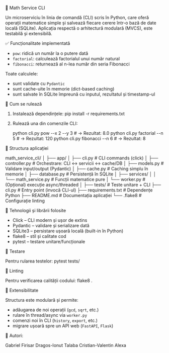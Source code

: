 📐 Math Service CLI
 
Un microserviciu în linia de comandă (CLI) scris în Python, care oferă operații matematice simple și salvează fiecare cerere într-o bază de date locală (SQLite). Aplicația respectă o arhitectură modulară (MVCS), este testabilă și extensibilă.
 
✅ Funcționalitate implementată
 
- `pow`: ridică un număr la o putere dată
- `factorial`: calculează factorialul unui număr natural
- `fibonacci`: returnează al n-lea număr din seria Fibonacci
 
Toate calculele:
- sunt validate cu `Pydantic`
- sunt cache-uite în memorie (dict-based caching)
- sunt salvate în SQLite împreună cu inputul, rezultatul și timestamp-ul
 
🚀 Cum se rulează
 
1. Instalează dependințele:
   pip install -r requirements.txt
 
2. Rulează una din comenzile CLI:
 
   python cli.py pow --x 2 --y 3         # → Rezultat: 8.0
   python cli.py factorial --n 5         # → Rezultat: 120
   python cli.py fibonacci --n 6         # → Rezultat: 8
 
🧩 Structura aplicației
 
math_service_cli/
│
├── app/
│   ├── cli.py               # CLI commands (click)
│   ├── controller.py        # Orchestrare: CLI ↔ servicii ↔ cache/DB
│   ├── models.py            # Validare input/output (Pydantic)
│   ├── cache.py             # Caching simplu în memorie
│   ├── database.py          # Persistență în SQLite
│   ├── services/
│   │   └── math_service.py  # Funcții matematice pure
│   └── worker.py            # (Opțional) execuție async/threaded
│
├── tests/                   # Teste unitare + CLI
├── cli.py                   # Entry point (invocă CLI-ul)
├── requirements.txt         # Dependențe Python
├── README.md                # Documentația aplicației
└── .flake8                  # Configurație linting
 
🔧 Tehnologii și librării folosite
 
- Click – CLI modern și ușor de extins
- Pydantic – validare și serializare dată
- SQLite3 – persistare ușoară locală (built-in în Python)
- flake8 – stil și calitate cod
- pytest – testare unitare/funcționale
 
🧪 Testare
 
Pentru rularea testelor:
pytest tests/
 
🧼 Linting
 
Pentru verificarea calității codului:
flake8 .
 
🌱 Extensibilitate
 
Structura este modulară și permite:
- adăugarea de noi operații (`gcd`, `sqrt`, etc.)
- rulare în thread/async via `worker.py`
- comenzi noi în CLI (`history`, `export`, etc.)
- migrare ușoară spre un API web (`FastAPI`, `Flask`)
 

 
🧠 Autori:

Gabriel Firisar
Dragos-Ionut Talaba
Cristian-Valentin Alexa